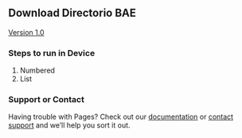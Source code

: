 ## Download Directorio BAE

[Version 1.0](itms-services://?action=download-manifest&url=https%3A%2F%2Fapps.crashlytics.com%2Fprojects%2F5989f8567028b534b0690ec6%2Freleases%2F8033523%2Fdownload.plist%3Fdevice_id%3D2788124%26device_token%3DODRjVTRDYkljdDdLeGY0NzFwVGFVQmc1VVFrTXBaRDNQRC9GUmVwQ0NCSVB6b3pySG13dDU2bkFjTVh6djh6U3MvSzYxRjNvVTRHbGJ2U3dlUUJ1aVh3L2tQYWRTWk40VXF0N1NCYzFJZ1k9LS10UnIxVnBZZUNaL1RGR3l5all1RGVnPT0%253D--7bd09bd88e89ba47885c0d8161f6749fed7dbc07%26payload_token%3DFSpprAHbHS6Xq4ppp8GLv9UV)

### Steps to run in Device

1. Numbered
2. List

### Support or Contact

Having trouble with Pages? Check out our [documentation](https://help.github.com/categories/github-pages-basics/) or [contact support](https://github.com/contact) and we’ll help you sort it out.
